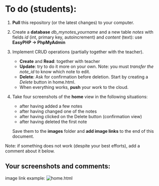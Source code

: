 # To do (students): 
1. **Pull** this repository (or the latest changes) to your computer. 
2. Create a **database** *db_mynotes_yourname* and a new table *notes* with fields *id* (int, primary key, autoincrement) and *content* (text): use **EasyPHP -> PhpMyAdmin** 
3. Implement CRUD operations (partially together with the teacher). 

    * **Create** and **Read**: together with teacher
    * **Update**: try to do it more on your own. Note: you must *transfer the note_id* to know which note to edit.
    * **Delete**: Ask for confirmation before deletion. Start by creating a *Delete* button in home.html.
    * When everything works, **push** your work to the cloud.
4. Take four screenshots of the **home** view in the following situations: 
    * after having added a few notes
    * after having changed one of the notes
    * after having clicked on the Delete button (confirmation view)
    * after having deleted the first note

    Save them to the **images** folder and **add image links** to the end of this document.

Note: if something does not work (despite your best efforts), add a comment about it below.

## Your screenshots and comments:

image link example: ![home.html](images/a3-home.png)
